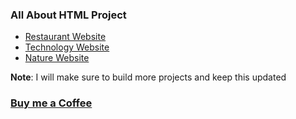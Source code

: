 ### All About HTML Project


- [Restaurant Website](https://praveenoruganti.github.io/praveenoruganti-html/0_Projects/praveenoruganti-restaurant-website)
- [Technology Website](https://praveenoruganti.github.io/praveenoruganti-html/0_Projects/praveenoruganti-technology-website)
- [Nature Website](https://praveenoruganti.github.io/praveenoruganti-html/0_Projects/praveenoruganti-nature-website)

**Note**: I will make sure to build more projects and keep this updated

### [Buy me a Coffee](http://bit.ly/2WryDT8)
